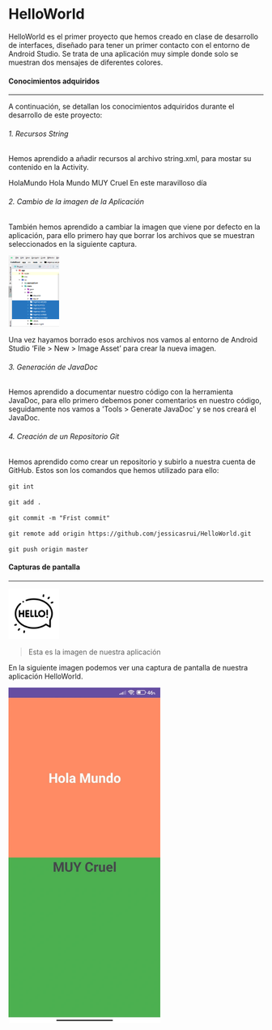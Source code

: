 # HelloWorld

HelloWorld es el primer proyecto que hemos creado en clase de desarrollo de interfaces, diseñado para tener un primer contacto con el entorno de Android Studio. Se trata de una aplicación muy simple donde solo se muestran dos mensajes de diferentes colores.

#### Conocimientos adquiridos
---
A continuación, se detallan los conocimientos adquiridos durante el desarrollo de este proyecto:

###### 1. Recursos String

Hemos aprendido a añadir recursos al archivo string.xml, para mostar su contenido en la Activity.

<resources>
    <string name="app_name">HolaMundo</string>
    <string name="tvMessageStartText">Hola Mundo</string>
    <string name="tvMessageEndText">MUY Cruel</string>
    <string name="messageOptimist">En este maravilloso día</string>
</resources>

###### 2. Cambio de la imagen de la Aplicación

También hemos aprendido a cambiar la imagen que viene por defecto en la aplicación, para ello primero hay que borrar los archivos que se muestran seleccionados en la siguiente captura.  


<img src="https://github.com/jessicasrui/HelloWorld/blob/master/imagenes/cambioLogoApp.png" width="100px">  


Una vez hayamos borrado esos archivos nos vamos al entorno de Android Studio ‘File > New > Image Asset’ para crear la nueva imagen.

###### 3. Generación de JavaDoc

Hemos aprendido a documentar nuestro código con la herramienta JavaDoc, para ello primero debemos poner comentarios en nuestro código, seguidamente nos vamos a 'Tools > Generate JavaDoc' y se nos creará el JavaDoc.

###### 4. Creación de un Repositorio Git
Hemos aprendido como crear un repositorio y subirlo a nuestra cuenta de GitHub. Estos son los comandos que hemos utilizado para ello:

`git int`  

`git add .`  


`git commit -m "Frist commit"`  


`git remote add origin https://github.com/jessicasrui/HelloWorld.git`  


`git push origin master`  



#### Capturas de pantalla
---

<img src="https://github.com/jessicasrui/HelloWorld/blob/master/app/src/main/ic_launcher-playstore.png" width="100px">


> Esta es la imagen de nuestra aplicación  


En la siguiente imagen podemos ver una captura de pantalla de nuestra aplicación HelloWorld.  


<img src="https://github.com/jessicasrui/HelloWorld/blob/master/imagenes/capturaApp.jpeg" width="300px">
